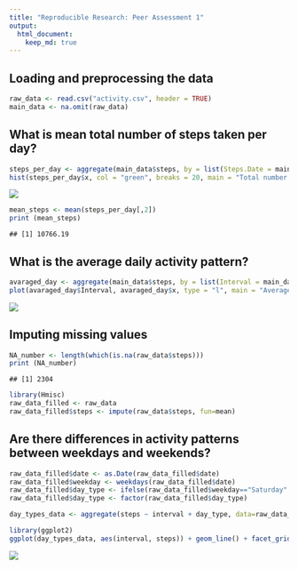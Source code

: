 ```yaml
---
title: "Reproducible Research: Peer Assessment 1"
output: 
  html_document:
    keep_md: true
---
```



## Loading and preprocessing the data


```r
raw_data <- read.csv("activity.csv", header = TRUE)
main_data <- na.omit(raw_data)
```

## What is mean total number of steps taken per day?


```r
steps_per_day <- aggregate(main_data$steps, by = list(Steps.Date = main_data$date), FUN = "sum")
hist(steps_per_day$x, col = "green", breaks = 20, main = "Total number of steps taken each day", xlab = "Number of steps per day")
```

![](PA1_template_files/figure-html/unnamed-chunk-3-1.png)<!-- -->

```r
mean_steps <- mean(steps_per_day[,2])
print (mean_steps)
```

```
## [1] 10766.19
```

## What is the average daily activity pattern?


```r
avaraged_day <- aggregate(main_data$steps, by = list(Interval = main_data$interval), FUN = "mean")
plot(avaraged_day$Interval, avaraged_day$x, type = "l", main = "Average daily activity pattern", ylab = "Avarage number of steps taken", xlab = "5-min intervals")
```

![](PA1_template_files/figure-html/unnamed-chunk-4-1.png)<!-- -->

## Imputing missing values

```r
NA_number <- length(which(is.na(raw_data$steps)))
print (NA_number)
```

```
## [1] 2304
```

```r
library(Hmisc)
raw_data_filled <- raw_data
raw_data_filled$steps <- impute(raw_data$steps, fun=mean)
```


## Are there differences in activity patterns between weekdays and weekends?


```r
raw_data_filled$date <- as.Date(raw_data_filled$date)
raw_data_filled$weekday <- weekdays(raw_data_filled$date)
raw_data_filled$day_type <- ifelse(raw_data_filled$weekday=="Saturday" |                                   raw_data_filled$weekday=="Sunday","Weekend","Weekday")
raw_data_filled$day_type <- factor(raw_data_filled$day_type)

day_types_data <- aggregate(steps ~ interval + day_type, data=raw_data_filled, mean)

library(ggplot2)
ggplot(day_types_data, aes(interval, steps)) + geom_line() + facet_grid(day_type ~ .) + xlab("5-minute intervals") + ylab("Avarage number of steps taken") + ggtitle("Weekdays and weekends activity patterns")
```

![](PA1_template_files/figure-html/unnamed-chunk-6-1.png)<!-- -->
